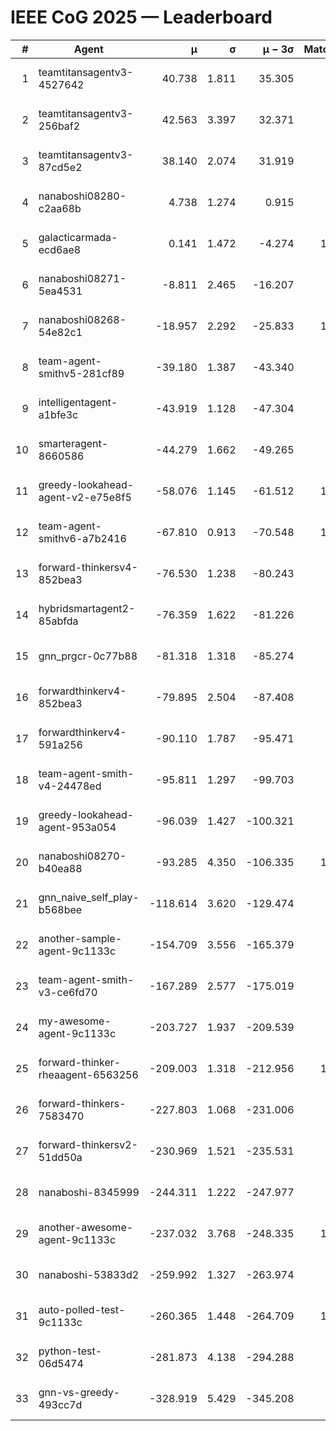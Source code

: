 # IEEE CoG 2025 — Leaderboard

| # | Agent | μ | σ | μ − 3σ | Matches | Updated |
|---:|---|---:|---:|---:|---:|---|
| 1 | teamtitansagentv3-4527642 | 40.738 | 1.811 | 35.305 | 820 | 2025-09-01 03:26 |
| 2 | teamtitansagentv3-256baf2 | 42.563 | 3.397 | 32.371 | 960 | 2025-09-01 03:26 |
| 3 | teamtitansagentv3-87cd5e2 | 38.140 | 2.074 | 31.919 | 940 | 2025-09-01 03:26 |
| 4 | nanaboshi08280-c2aa68b | 4.738 | 1.274 | 0.915 | 940 | 2025-09-01 03:26 |
| 5 | galacticarmada-ecd6ae8 | 0.141 | 1.472 | -4.274 | 1000 | 2025-09-01 03:26 |
| 6 | nanaboshi08271-5ea4531 | -8.811 | 2.465 | -16.207 | 940 | 2025-09-01 03:26 |
| 7 | nanaboshi08268-54e82c1 | -18.957 | 2.292 | -25.833 | 1100 | 2025-09-01 03:26 |
| 8 | team-agent-smithv5-281cf89 | -39.180 | 1.387 | -43.340 | 900 | 2025-09-01 03:26 |
| 9 | intelligentagent-a1bfe3c | -43.919 | 1.128 | -47.304 | 811 | 2025-09-01 03:26 |
| 10 | smarteragent-8660586 | -44.279 | 1.662 | -49.265 | 711 | 2025-09-01 03:26 |
| 11 | greedy-lookahead-agent-v2-e75e8f5 | -58.076 | 1.145 | -61.512 | 1210 | 2025-09-01 03:26 |
| 12 | team-agent-smithv6-a7b2416 | -67.810 | 0.913 | -70.548 | 1120 | 2025-09-01 03:26 |
| 13 | forward-thinkersv4-852bea3 | -76.530 | 1.238 | -80.243 | 617 | 2025-09-01 03:26 |
| 14 | hybridsmartagent2-85abfda | -76.359 | 1.622 | -81.226 | 884 | 2025-09-01 03:26 |
| 15 | gnn_prgcr-0c77b88 | -81.318 | 1.318 | -85.274 | 860 | 2025-09-01 03:26 |
| 16 | forwardthinkerv4-852bea3 | -79.895 | 2.504 | -87.408 | 891 | 2025-09-01 03:26 |
| 17 | forwardthinkerv4-591a256 | -90.110 | 1.787 | -95.471 | 786 | 2025-09-01 03:26 |
| 18 | team-agent-smith-v4-24478ed | -95.811 | 1.297 | -99.703 | 820 | 2025-09-01 03:26 |
| 19 | greedy-lookahead-agent-953a054 | -96.039 | 1.427 | -100.321 | 950 | 2025-09-01 03:26 |
| 20 | nanaboshi08270-b40ea88 | -93.285 | 4.350 | -106.335 | 1000 | 2025-09-01 03:26 |
| 21 | gnn_naive_self_play-b568bee | -118.614 | 3.620 | -129.474 | 380 | 2025-09-01 03:26 |
| 22 | another-sample-agent-9c1133c | -154.709 | 3.556 | -165.379 | 900 | 2025-09-01 03:26 |
| 23 | team-agent-smith-v3-ce6fd70 | -167.289 | 2.577 | -175.019 | 780 | 2025-09-01 03:26 |
| 24 | my-awesome-agent-9c1133c | -203.727 | 1.937 | -209.539 | 940 | 2025-09-01 03:26 |
| 25 | forward-thinker-rheaagent-6563256 | -209.003 | 1.318 | -212.956 | 1060 | 2025-09-01 03:26 |
| 26 | forward-thinkers-7583470 | -227.803 | 1.068 | -231.006 | 880 | 2025-09-01 03:26 |
| 27 | forward-thinkersv2-51dd50a | -230.969 | 1.521 | -235.531 | 700 | 2025-09-01 03:26 |
| 28 | nanaboshi-8345999 | -244.311 | 1.222 | -247.977 | 820 | 2025-09-01 03:26 |
| 29 | another-awesome-agent-9c1133c | -237.032 | 3.768 | -248.335 | 1120 | 2025-09-01 03:26 |
| 30 | nanaboshi-53833d2 | -259.992 | 1.327 | -263.974 | 880 | 2025-09-01 03:26 |
| 31 | auto-polled-test-9c1133c | -260.365 | 1.448 | -264.709 | 1100 | 2025-09-01 03:26 |
| 32 | python-test-06d5474 | -281.873 | 4.138 | -294.288 | 760 | 2025-09-01 03:26 |
| 33 | gnn-vs-greedy-493cc7d | -328.919 | 5.429 | -345.208 | 920 | 2025-09-01 03:26 |
